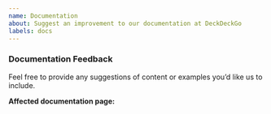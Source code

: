 ```yaml
---
name: Documentation
about: Suggest an improvement to our documentation at DeckDeckGo
labels: docs
---
```


### Documentation Feedback

<!-- Provide a brief summary of what you would like to see changed in our 
documentation at DeckDeckGo. -->

Feel free to provide any suggestions of content or examples you’d like us to include.

**Affected documentation page:** <!-- Insert a link to the affected page on DeckDeckGo. -->
